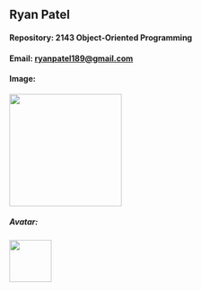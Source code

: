 ## Ryan Patel

#### Repository: 2143 Object-Oriented Programming

#### Email: ryanpatel189@gmail.com

#### Image: 

<img src="https://imgbox.com/rAdrZYa5](https://imgbox.com/gallery/edit/xvfcabvH3F/xSj0LHHNL3pSo2Uj" width="200">

##### Avatar: 

<img src="https://www.google.com/url?sa=i&url=https%3A%2F%2Fwww.nflshop.com%2Fseattle-seahawks%2Fseattle-seahawks-helmet-lamp%2Ft-25156097%2Bp-6031852162577%2Bz-9-4013064775&psig=AOvVaw3OTe0p6kQoxgIr1s-ESGgc&ust=1724789232690000&source=images&cd=vfe&opi=89978449&ved=0CBQQjRxqFwoTCLCUqd-6k4gDFQAAAAAdAAAAABAE" width="75">
